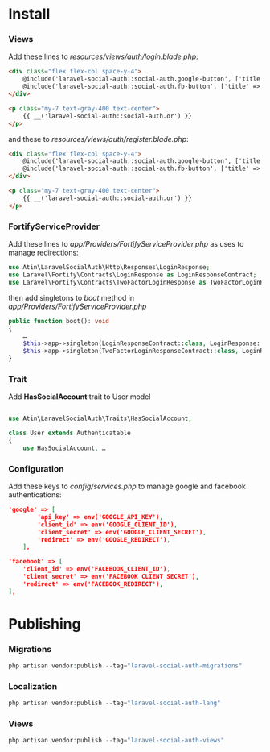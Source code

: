 # Install
### Views
Add these lines to *resources/views/auth/login.blade.php*:

```html
<div class="flex flex-col space-y-4">
    @include('laravel-social-auth::social-auth.google-button', ['title' => __('laravel-social-auth::social-auth.Sign in with :social', ['social' => 'Google'])])
    @include('laravel-social-auth::social-auth.fb-button', ['title' => __('laravel-social-auth::social-auth.Sign in with :social', ['social' => 'Facebook'])])
</div>

<p class="my-7 text-gray-400 text-center">
    {{ __('laravel-social-auth::social-auth.or') }}
</p>
```

and these to *resources/views/auth/register.blade.php*:

```html
<div class="flex flex-col space-y-4">
    @include('laravel-social-auth::social-auth.google-button', ['title' => __('laravel-social-auth::social-auth.Sign up with :social', ['social' => 'Google'])])
    @include('laravel-social-auth::social-auth.fb-button', ['title' => __('laravel-social-auth::social-auth.Sign up with :social', ['social' => 'Facebook'])])
</div>

<p class="my-7 text-gray-400 text-center">
    {{ __('laravel-social-auth::social-auth.or') }}
</p>
```

### FortifyServiceProvider
Add these lines to *app/Providers/FortifyServiceProvider.php* as uses to manage redirections:

```php
use Atin\LaravelSocialAuth\Http\Responses\LoginResponse;
use Laravel\Fortify\Contracts\LoginResponse as LoginResponseContract;
use Laravel\Fortify\Contracts\TwoFactorLoginResponse as TwoFactorLoginResponseContract;
```

then add singletons to *boot* method in *app/Providers/FortifyServiceProvider.php*

```php
public function boot(): void
{
    …
    $this->app->singleton(LoginResponseContract::class, LoginResponse::class);
    $this->app->singleton(TwoFactorLoginResponseContract::class, LoginResponse::class);
}
```

### Trait
Add **HasSocialAccount** trait to User model

```php

use Atin\LaravelSocialAuth\Traits\HasSocialAccount;

class User extends Authenticatable
{
    use HasSocialAccount, …
```

### Configuration
Add these keys to *config/services.php* to manage google and facebook authentications:

```json
'google' => [
        'api_key' => env('GOOGLE_API_KEY'),
        'client_id' => env('GOOGLE_CLIENT_ID'),
        'client_secret' => env('GOOGLE_CLIENT_SECRET'),
        'redirect' => env('GOOGLE_REDIRECT'),
    ],

'facebook' => [
    'client_id' => env('FACEBOOK_CLIENT_ID'),
    'client_secret' => env('FACEBOOK_CLIENT_SECRET'),
    'redirect' => env('FACEBOOK_REDIRECT'),
],
```

# Publishing
### Migrations
```php
php artisan vendor:publish --tag="laravel-social-auth-migrations"
```

### Localization
```php
php artisan vendor:publish --tag="laravel-social-auth-lang"
```

### Views
```php
php artisan vendor:publish --tag="laravel-social-auth-views"
```